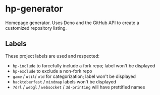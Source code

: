 # hp-generator
Homepage generator. Uses Deno and the GitHub API to create a customized repository listing.

## Labels

These project labels are used and respected:

  - `hp-include` to forcefully include a fork repo; label won't be displayed
  - `hp-exclude` to exclude a non-fork repo
  - `game` / `util`/ `old` for categorization; label won't be displayed
  - `hacktoberfest` / `mindmap` labels won't be displayed
  - `7drl` / `webgl` / `websocket` / `3d-printing` will have prettified names
